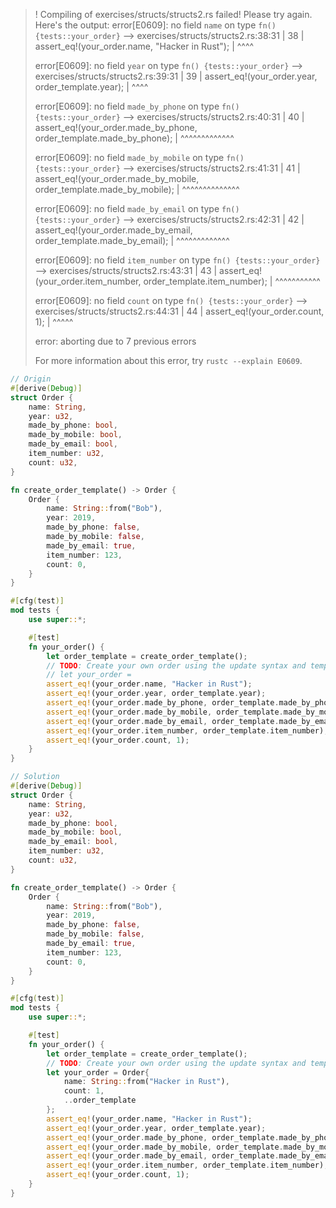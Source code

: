>! Compiling of exercises/structs/structs2.rs failed! Please try again. Here's the output:
>error[E0609]: no field `name` on type `fn() {tests::your_order}`
>  --> exercises/structs/structs2.rs:38:31
>   |
>38 |         assert_eq!(your_order.name, "Hacker in Rust");
>   |                               ^^^^
>
>error[E0609]: no field `year` on type `fn() {tests::your_order}`
>  --> exercises/structs/structs2.rs:39:31
>   |
>39 |         assert_eq!(your_order.year, order_template.year);
>   |                               ^^^^
>
>error[E0609]: no field `made_by_phone` on type `fn() {tests::your_order}`
>  --> exercises/structs/structs2.rs:40:31
>   |
>40 |         assert_eq!(your_order.made_by_phone, order_template.made_by_phone);
>   |                               ^^^^^^^^^^^^^
>
>error[E0609]: no field `made_by_mobile` on type `fn() {tests::your_order}`
>  --> exercises/structs/structs2.rs:41:31
>   |
>41 |         assert_eq!(your_order.made_by_mobile, order_template.made_by_mobile);
>   |                               ^^^^^^^^^^^^^^
>
>error[E0609]: no field `made_by_email` on type `fn() {tests::your_order}`
>  --> exercises/structs/structs2.rs:42:31
>   |
>42 |         assert_eq!(your_order.made_by_email, order_template.made_by_email);
>   |                               ^^^^^^^^^^^^^
>
>error[E0609]: no field `item_number` on type `fn() {tests::your_order}`
>  --> exercises/structs/structs2.rs:43:31
>   |
>43 |         assert_eq!(your_order.item_number, order_template.item_number);
>   |                               ^^^^^^^^^^^
>
>error[E0609]: no field `count` on type `fn() {tests::your_order}`
>  --> exercises/structs/structs2.rs:44:31
>   |
>44 |         assert_eq!(your_order.count, 1);
>   |                               ^^^^^
>
>error: aborting due to 7 previous errors
>
>For more information about this error, try `rustc --explain E0609`.

```rust
// Origin
#[derive(Debug)]
struct Order {
    name: String,
    year: u32,
    made_by_phone: bool,
    made_by_mobile: bool,
    made_by_email: bool,
    item_number: u32,
    count: u32,
}

fn create_order_template() -> Order {
    Order {
        name: String::from("Bob"),
        year: 2019,
        made_by_phone: false,
        made_by_mobile: false,
        made_by_email: true,
        item_number: 123,
        count: 0,
    }
}

#[cfg(test)]
mod tests {
    use super::*;

    #[test]
    fn your_order() {
        let order_template = create_order_template();
        // TODO: Create your own order using the update syntax and template above!
        // let your_order =
        assert_eq!(your_order.name, "Hacker in Rust");
        assert_eq!(your_order.year, order_template.year);
        assert_eq!(your_order.made_by_phone, order_template.made_by_phone);
        assert_eq!(your_order.made_by_mobile, order_template.made_by_mobile);
        assert_eq!(your_order.made_by_email, order_template.made_by_email);
        assert_eq!(your_order.item_number, order_template.item_number);
        assert_eq!(your_order.count, 1);
    }
}

```

```rust
// Solution
#[derive(Debug)]
struct Order {
    name: String,
    year: u32,
    made_by_phone: bool,
    made_by_mobile: bool,
    made_by_email: bool,
    item_number: u32,
    count: u32,
}

fn create_order_template() -> Order {
    Order {
        name: String::from("Bob"),
        year: 2019,
        made_by_phone: false,
        made_by_mobile: false,
        made_by_email: true,
        item_number: 123,
        count: 0,
    }
}

#[cfg(test)]
mod tests {
    use super::*;

    #[test]
    fn your_order() {
        let order_template = create_order_template();
        // TODO: Create your own order using the update syntax and template above!
        let your_order = Order{
            name: String::from("Hacker in Rust"),
            count: 1,
            ..order_template
        };
        assert_eq!(your_order.name, "Hacker in Rust");
        assert_eq!(your_order.year, order_template.year);
        assert_eq!(your_order.made_by_phone, order_template.made_by_phone);
        assert_eq!(your_order.made_by_mobile, order_template.made_by_mobile);
        assert_eq!(your_order.made_by_email, order_template.made_by_email);
        assert_eq!(your_order.item_number, order_template.item_number);
        assert_eq!(your_order.count, 1);
    }
}

```